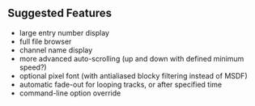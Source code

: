 ## Suggested Features

- large entry number display
- full file browser
- channel name display
- more advanced auto-scrolling (up and down with defined minimum speed?)
- optional pixel font (with antialiased blocky filtering instead of MSDF)
- automatic fade-out for looping tracks, or after specified time
- command-line option override
